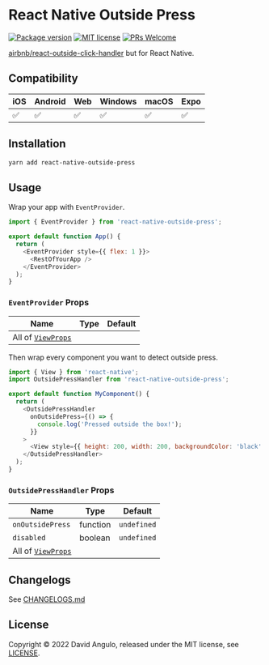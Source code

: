 # React Native Outside Press
[![Package version](https://img.shields.io/npm/v/react-native-outside-press?style=for-the-badge&labelColor=000000)](https://www.npmjs.com/package/react-native-outside-press)
[![MIT license](https://img.shields.io/badge/License-MIT-brightgreen.svg?style=for-the-badge&labelColor=000000)](LICENSE)
[![PRs Welcome](https://img.shields.io/badge/PRs-welcome-hotpink.svg?style=for-the-badge&labelColor=000000)](https://github.com/dcangulo/react-native-outside-press/pulls)

[airbnb/react-outside-click-handler](https://github.com/airbnb/react-outside-click-handler) but for React Native.

## Compatibility
| iOS                | Android            | Web                | Windows            | macOS              | Expo               |
|--------------------|--------------------|--------------------|--------------------|--------------------|--------------------|
| :white_check_mark: | :white_check_mark: | :white_check_mark: | :white_check_mark: | :white_check_mark: | :white_check_mark: |

## Installation
```bash
yarn add react-native-outside-press
```

## Usage
Wrap your app with `EventProvider`.
```js
import { EventProvider } from 'react-native-outside-press';

export default function App() {
  return (
    <EventProvider style={{ flex: 1 }}>
      <RestOfYourApp />
    </EventProvider>
  );
}
```
### `EventProvider` Props
| **Name** | **Type** | **Default**                             |
|----------|----------|-----------------------------------------|
| All of [`ViewProps`](https://reactnative.dev/docs/view#props) |

Then wrap every component you want to detect outside press.
```js
import { View } from 'react-native';
import OutsidePressHandler from 'react-native-outside-press';

export default function MyComponent() {
  return (
    <OutsidePressHandler
      onOutsidePress={() => {
        console.log('Pressed outside the box!');
      }}
    >
      <View style={{ height: 200, width: 200, backgroundColor: 'black' }} />
    </OutsidePressHandler>
  );
}
```
### `OutsidePressHandler` Props
| **Name**         | **Type** | **Default**                     |
|------------------|----------|---------------------------------|
| `onOutsidePress` | function | `undefined`                     |
| `disabled`       | boolean  | `undefined`                     |
| All of [`ViewProps`](https://reactnative.dev/docs/view#props) |

## Changelogs
See [CHANGELOGS.md](CHANGELOGS.md)

## License
Copyright © 2022 David Angulo, released under the MIT license, see [LICENSE](LICENSE).
